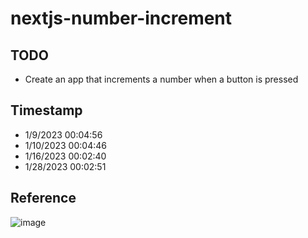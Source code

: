 # nextjs-number-increment

## TODO

- Create an app that increments a number when a button is pressed


## Timestamp

- 1/9/2023 00:04:56
- 1/10/2023 00:04:46
- 1/16/2023 00:02:40
- 1/28/2023 00:02:51

## Reference

![image](https://user-images.githubusercontent.com/72588010/211267542-554e1486-d3e9-4cb6-a6db-2f86580dfcd2.png)
